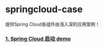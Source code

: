 # springcloud-case
提供Spring Cloud各组件由浅入深的应用案例！

### [1. Spring Cloud 启动 demo](https://github.com/wangjieming/springcloud-case/blob/main/doc/1.%E5%90%AF%E5%8A%A8Spring%20Cloud%20Demo.md)


